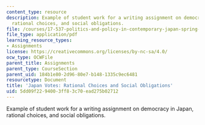 ```yaml
---
content_type: resource
description: Example of student work for a writing assignment on democracy in Japan,
  rational choices, and social obligations.
file: /courses/17-537-politics-and-policy-in-contemporary-japan-spring-2009/5dd09f2294003ff83c70ead275b02712_MIT17_537S09_japanpaper2.pdf
file_type: application/pdf
learning_resource_types:
- Assignments
license: https://creativecommons.org/licenses/by-nc-sa/4.0/
ocw_type: OCWFile
parent_title: Assignments
parent_type: CourseSection
parent_uid: 184b1e80-2d96-80e7-b148-1335c9ec6481
resourcetype: Document
title: 'Japan Votes: Rational Choices and Social Obligations'
uid: 5dd09f22-9400-3ff8-3c70-ead275b02712
---
```

Example of student work for a writing assignment on democracy in Japan, rational choices, and social obligations.